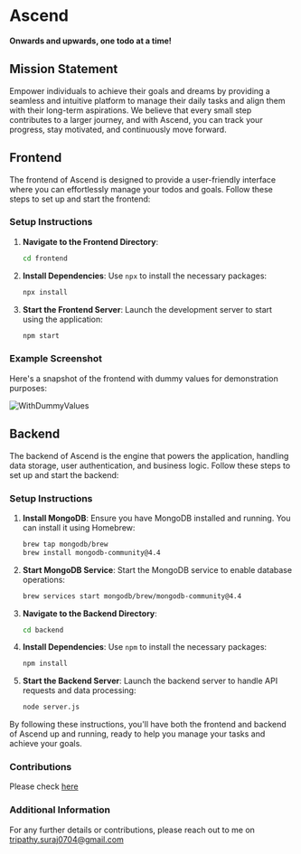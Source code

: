 # Ascend

**Onwards and upwards, one todo at a time!**

## Mission Statement

Empower individuals to achieve their goals and dreams by providing a seamless and intuitive platform to manage their daily tasks and align them with their long-term aspirations. We believe that every small step contributes to a larger journey, and with Ascend, you can track your progress, stay motivated, and continuously move forward.

## Frontend

The frontend of Ascend is designed to provide a user-friendly interface where you can effortlessly manage your todos and goals. Follow these steps to set up and start the frontend:

### Setup Instructions

1. **Navigate to the Frontend Directory**:
   ```sh
   cd frontend
   ```

2. **Install Dependencies**:
   Use `npx` to install the necessary packages:
   ```sh
   npx install
   ```

3. **Start the Frontend Server**:
   Launch the development server to start using the application:
   ```sh
   npm start
   ```

### Example Screenshot

Here's a snapshot of the frontend with dummy values for demonstration purposes:

![WithDummyValues](https://github.com/user-attachments/assets/dd97a563-a49d-4899-b2d3-f333f7e742f6)

## Backend

The backend of Ascend is the engine that powers the application, handling data storage, user authentication, and business logic. Follow these steps to set up and start the backend:

### Setup Instructions

1. **Install MongoDB**:
   Ensure you have MongoDB installed and running. You can install it using Homebrew:
   ```sh
   brew tap mongodb/brew
   brew install mongodb-community@4.4
   ```

2. **Start MongoDB Service**:
   Start the MongoDB service to enable database operations:
   ```sh
   brew services start mongodb/brew/mongodb-community@4.4
   ```

3. **Navigate to the Backend Directory**:
   ```sh
   cd backend
   ```

4. **Install Dependencies**:
   Use `npm` to install the necessary packages:
   ```sh
   npm install
   ```

5. **Start the Backend Server**:
   Launch the backend server to handle API requests and data processing:
   ```sh
   node server.js
   ```

By following these instructions, you'll have both the frontend and backend of Ascend up and running, ready to help you manage your tasks and achieve your goals.

### Contributions

Please check [here](CONTRIBUTING.md)

### Additional Information

For any further details or contributions, please reach out to me on tripathy.suraj0704@gmail.com
